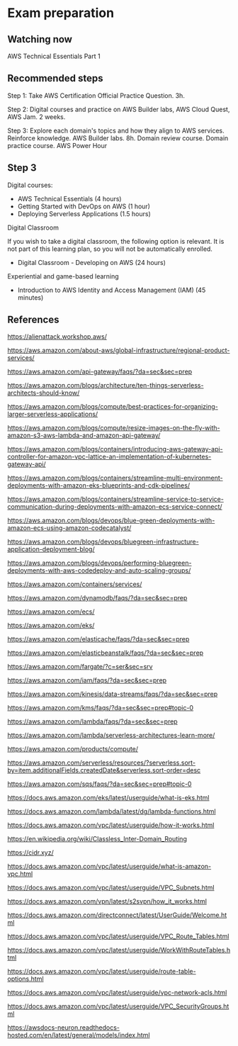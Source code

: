 # Exam preparation

## Watching now

AWS Technical Essentials Part 1

## Recommended steps

Step 1: Take AWS Certification Official Practice Question. 3h.

Step 2: Digital courses and practice on AWS Builder labs, AWS Cloud Quest, AWS Jam. 2 weeks.

Step 3: Explore each domain's topics and how they align to AWS services. Reinforce knowledge. AWS Builder labs. 8h.
Domain review course. Domain practice course.
AWS Power Hour

## Step 3

Digital courses:

- AWS Technical Essentials (4 hours)
- Getting Started with DevOps on AWS (1 hour)
- Deploying Serverless Applications (1.5 hours)

Digital Classroom

If you wish to take a digital classroom, the following option is relevant. It is not part of this learning plan, so you will not be automatically enrolled.

- Digital Classroom - Developing on AWS (24 hours)

Experiential and game-based learning

- Introduction to AWS Identity and Access Management (IAM) (45 minutes)

## References

<https://alienattack.workshop.aws/>

<https://aws.amazon.com/about-aws/global-infrastructure/regional-product-services/>

<https://aws.amazon.com/api-gateway/faqs/?da=sec&sec=prep>

<https://aws.amazon.com/blogs/architecture/ten-things-serverless-architects-should-know/>

<https://aws.amazon.com/blogs/compute/best-practices-for-organizing-larger-serverless-applications/>

<https://aws.amazon.com/blogs/compute/resize-images-on-the-fly-with-amazon-s3-aws-lambda-and-amazon-api-gateway/>

<https://aws.amazon.com/blogs/containers/introducing-aws-gateway-api-controller-for-amazon-vpc-lattice-an-implementation-of-kubernetes-gateway-api/>

<https://aws.amazon.com/blogs/containers/streamline-multi-environment-deployments-with-amazon-eks-blueprints-and-cdk-pipelines/>

<https://aws.amazon.com/blogs/containers/streamline-service-to-service-communication-during-deployments-with-amazon-ecs-service-connect/>

<https://aws.amazon.com/blogs/devops/blue-green-deployments-with-amazon-ecs-using-amazon-codecatalyst/>

<https://aws.amazon.com/blogs/devops/bluegreen-infrastructure-application-deployment-blog/>

<https://aws.amazon.com/blogs/devops/performing-bluegreen-deployments-with-aws-codedeploy-and-auto-scaling-groups/>

<https://aws.amazon.com/containers/services/>

<https://aws.amazon.com/dynamodb/faqs/?da=sec&sec=prep>

<https://aws.amazon.com/ecs/>

<https://aws.amazon.com/eks/>

<https://aws.amazon.com/elasticache/faqs/?da=sec&sec=prep>

<https://aws.amazon.com/elasticbeanstalk/faqs/?da=sec&sec=prep>

<https://aws.amazon.com/fargate/?c=ser&sec=srv>

<https://aws.amazon.com/iam/faqs/?da=sec&sec=prep>

<https://aws.amazon.com/kinesis/data-streams/faqs/?da=sec&sec=prep>

<https://aws.amazon.com/kms/faqs/?da=sec&sec=prep#topic-0>

<https://aws.amazon.com/lambda/faqs/?da=sec&sec=prep>

<https://aws.amazon.com/lambda/serverless-architectures-learn-more/>

<https://aws.amazon.com/products/compute/>

<https://aws.amazon.com/serverless/resources/?serverless.sort-by=item.additionalFields.createdDate&serverless.sort-order=desc>

<https://aws.amazon.com/sqs/faqs/?da=sec&sec=prep#topic-0>

<https://docs.aws.amazon.com/eks/latest/userguide/what-is-eks.html>

<https://docs.aws.amazon.com/lambda/latest/dg/lambda-functions.html>

<https://docs.aws.amazon.com/vpc/latest/userguide/how-it-works.html>

<https://en.wikipedia.org/wiki/Classless_Inter-Domain_Routing>

<https://cidr.xyz/>

<https://docs.aws.amazon.com/vpc/latest/userguide/what-is-amazon-vpc.html>

<https://docs.aws.amazon.com/vpc/latest/userguide/VPC_Subnets.html>

<https://docs.aws.amazon.com/vpn/latest/s2svpn/how_it_works.html>

<https://docs.aws.amazon.com/directconnect/latest/UserGuide/Welcome.html>

<https://docs.aws.amazon.com/vpc/latest/userguide/VPC_Route_Tables.html>

<https://docs.aws.amazon.com/vpc/latest/userguide/WorkWithRouteTables.html>

<https://docs.aws.amazon.com/vpc/latest/userguide/route-table-options.html>

<https://docs.aws.amazon.com/vpc/latest/userguide/vpc-network-acls.html>

<https://docs.aws.amazon.com/vpc/latest/userguide/VPC_SecurityGroups.html>

<https://awsdocs-neuron.readthedocs-hosted.com/en/latest/general/models/index.html>

